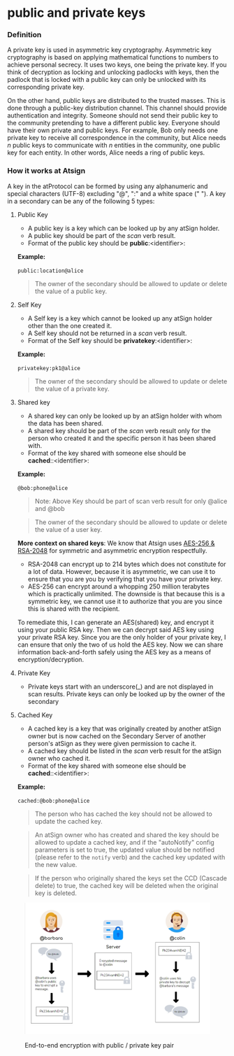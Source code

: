 # public and private keys

### Definition

A private key is used in asymmetric key cryptography. Asymmetric key cryptography is based on applying mathematical functions to numbers to achieve personal secrecy. It uses two keys, one being the private key. If you think of decryption as locking and unlocking padlocks with keys, then the padlock that is locked with a public key can only be unlocked with its corresponding private key.

On the other hand, public keys are distributed to the trusted masses. This is done through a public-key distribution channel. This channel should provide authentication and integrity. Someone should not send their public key to the community pretending to have a different public key. Everyone should have their own private and public keys. For example, Bob only needs one private key to receive all correspondence in the community, but Alice needs _n_ public keys to communicate with _n_ entities in the community, one public key for each entity. In other words, Alice needs a ring of public keys.

### How it works at Atsign

A key in the atProtocol can be formed by using any alphanumeric and special characters (UTF-8) excluding "@", ":" and a white space (" "). A key in a secondary can be any of the following 5 types:

1.  Public Key

    * A public key is a key which can be looked up by any atSign holder.
    * A public key should be part of the _scan_ verb result.
    * Format of the public key should be **public**:\<identifier>:

    **Example:**

    `public:location@alice`

    > The owner of the secondary should be allowed to update or delete the value of a public key.
2.  Self Key

    * A Self key is a key which cannot be looked up any atSign holder other than the one created it.
    * A Self key should not be returned in a _scan_ verb result.
    * Format of the Self key should be **privatekey**:\<identifier>:

    **Example:**

    `privatekey:pk1@alice`

    > The owner of the secondary should be allowed to update or delete the value of a private key.
3.  Shared key

    * A shared key can only be looked up by an atSign holder with whom the data has been shared.
    * A shared key should be part of the _scan_ verb result only for the person who created it and the specific person it has been shared with.
    * Format of the key shared with someone else should be\
      **cached**::\<identifier>:

    **Example:**

    `@bob:phone@alice`

    > Note: Above Key should be part of scan verb result for only @alice and @bob

    > The owner of the secondary should be allowed to update or delete the value of a user key.

    **More context on shared keys**: We know that Atsign uses [AES-256 & RSA-2048](https://docs.atsign.com/reference/encryption/) for symmetric and asymmetric encryption respectfully.

    * RSA-2048 can encrypt up to 214 bytes which does not constitute for a lot of data. However, because it is asymmetric, we can use it to ensure that you are you by verifying that you have your private key.
    * AES-256 can encrypt around a whopping 250 million terabytes which is practically unlimited. The downside is that because this is a symmetric key, we cannot use it to authorize that you are you since this is shared with the recipient.

    To remediate this, I can generate an AES(shared) key, and encrypt it using your public RSA key. Then we can decrypt said AES key using your private RSA key. Since you are the only holder of your private key, I can ensure that only the two of us hold the AES key. Now we can share information back-and-forth safely using the AES key as a means of encryption/decryption.
4. Private Key
   * Private keys start with an underscore(\_) and are not displayed in scan results. Private keys can only be looked up by the owner of the secondary
5.  Cached Key

    * A cached key is a key that was originally created by another atSign owner but is now cached on the Secondary Server of another person's atSign as they were given permission to cache it.
    * A cached key should be listed in the _scan_ verb result for the atSign owner who cached it.
    * Format of the key shared with someone else should be\
      **cached**::\<identifier>:

    **Example:**

    `cached:@bob:phone@alice`

    > The person who has cached the key should not be allowed to update the cached key.

    > An atSign owner who has created and shared the key should be allowed to update a cached key, and if the "autoNotify" config parameters is set to true, the updated value should be notified (please refer to the `notify` verb) and the cached key updated with the new value.

    > If the person who originally shared the keys set the CCD (Cascade delete) to true, the cached key will be deleted when the original key is deleted.

<figure><img src="../.gitbook/assets/E2EE.png" alt=""><figcaption><p>End-to-end encryption with public / private key pair</p></figcaption></figure>
